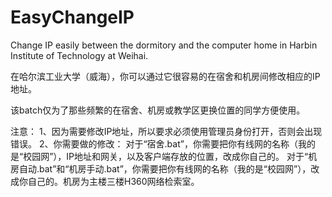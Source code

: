 # EasyChangeIP
Change IP easily between the dormitory and the computer home in Harbin Institute of Technology at Weihai.

在哈尔滨工业大学（威海），你可以通过它很容易的在宿舍和机房间修改相应的IP地址。

该batch仅为了那些频繁的在宿舍、机房或教学区更换位置的同学方便使用。

注意：
1、因为需要修改IP地址，所以要求必须使用管理员身份打开，否则会出现错误。
2、你需要做的修改：
   对于“宿舍.bat”，你需要把你有线网的名称（我的是“校园网”），IP地址和网关，以及客户端存放的位置，改成你自己的。
   对于“机房自动.bat”和“机房手动.bat”，你需要把你有线网的名称（我的是“校园网”），改成你自己的。机房为主楼三楼H360网络检索室。
